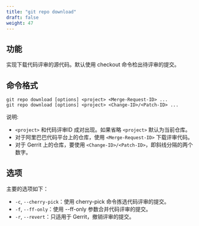 ```yaml
---
title: "git repo download"
draft: false
weight: 47
---
```


## 功能

实现下载代码评审的源代码。默认使用 checkout 命令检出待评审的提交。


## 命令格式

    git repo download [options] <project> <Merge-Request-ID> ...
    git repo download [options] <project> <Change-ID>/<Patch-ID> ...

说明:

+ `<project>` 和代码评审ID 成对出现。如果省略 `<project>` 默认为当前仓库。
+ 对于阿里巴巴代码平台上的仓库，使用 `<Merge-Request-ID>` 下载评审代码。
+ 对于 Gerrit 上的仓库，要使用 `<Change-ID>/<Patch-ID>`，即斜线分隔的两个数字。


## 选项

主要的选项如下：

+ `-c`, `--cherry-pick`：使用 cherry-pick 命令拣选代码评审的提交。
+ `-f`, `--ff-only`：使用 --ff-only 参数合并代码评审的提交。
+ `-r`, `--revert`：只适用于 Gerrit，撤销评审的提交。
